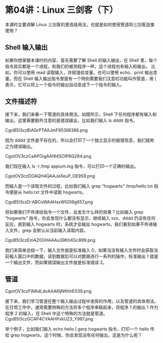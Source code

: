 # 第04讲：Linux 三剑客（下）

本课时主要讲解 Linux 三剑客的更高级用法，也就是如何使用管道将三剑客连接使用？

## Shell 输入输出      

如果你想掌握本课时的内容，首先需要了解 Shell 的输入输出，在 Shell 里，每个指令其实都是一个进程，和我们的被测程序一样，这个进程也有输入和输出。 比如，你可以使用 read 读取输入，并赋值给变量，也可以使用 echo、print 输出变量。而在 Shell 输入输出指令里面有一个特别需要我们注意的功能叫作管道，用 | 表示，它可以将上一个指令的输出自动变成下一个指令的输入。

## 文件描述符

接下来，我们来看一下管道的具体用法。如图所示，Shell 下任何程序都有输入和输出，这里需要额外注意的是错误输出，比如我们输入 ls dddd 指令。

CgoB5l3czBiAQrPTAAJmF953Il8386.png

因为 dddd 文件是不存在的，所以会打印了一个独立显示的报错信息，我们就称之为错误输出。

CgotOV3czCaAPOigAAI94SOIP8Q284.png

我们现在输入 ls -l /tmp appium.log 指令，可以打印一个正确的输出。

CgotOV3czDOAQH4QAAJeXeuP_OE959.png

而输入是一个读取文件的过程，比如我们输入 grep "hogwarts" /tmp/hello.txt 指令便是从 hello.txt 文件中读取 hogwarts。

CgoB5l3czD-ABCoWAAHsxWlG56g657.png

但如果我们不传递给指令一个文件，会发生什么样的效果？比如输入 grep "hogwarts" 指令，你会发现什么都没有显示，继续输入 xxx、dddd 仍没有任何反应，直到输入 hogwarts 时，系统才会输出 hogwarts，我们看到如果不传递输入文件，grep 会默认从当前输入读取内容。    

CgoB5l3czEmAZ0OHAAAu39KhXGc899.png

 我们来简单总结一下，输入文件就是标准输入 0，如果当没有输入文件时会获取当前输入窗口中的数据，读到数据后可以对数据进行一系列的操作，标准输出 1 就是一个输出文件，而如果错误输出文件就是标准错误 2。
 

## 管道

CgotOV3czFWAdLdxAAA6ljNKhhE539.png

接下来，我们学习管道在整个输入输出过程中发挥的作用，以及管道的具体用法。在日常工作中，通常需要特殊的方法将多个程序串联起来，将程序 1 的输出 1 作为程序 2 的输入，在 Shell 中这个特殊的方法就是管道。
         
CgoB5l3czGCAP4CYAAHPxkU23_Y997.png

举个例子，比如我们输入 echo hello | gerp hogwarts 指令，打印一个 hello 传给 grep hogwarts，这个时候，你会发现没有任何输出，这是为什么呢？